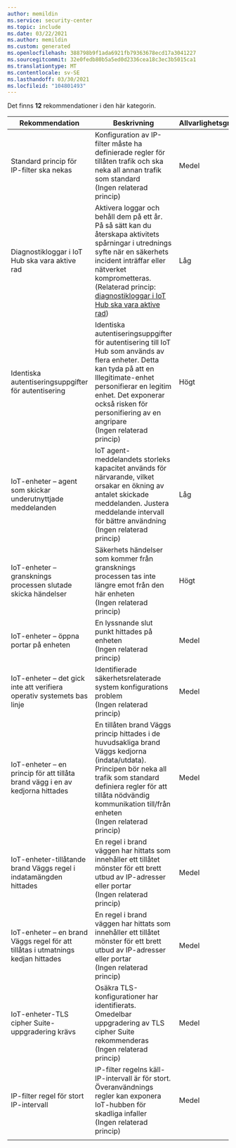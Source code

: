 ```yaml
---
author: memildin
ms.service: security-center
ms.topic: include
ms.date: 03/22/2021
ms.author: memildin
ms.custom: generated
ms.openlocfilehash: 388798b9f1ada6921fb79363678ecd17a3041227
ms.sourcegitcommit: 32e0fedb80b5a5ed0d2336cea18c3ec3b5015ca1
ms.translationtype: MT
ms.contentlocale: sv-SE
ms.lasthandoff: 03/30/2021
ms.locfileid: "104801493"
---
```

Det finns **12** rekommendationer i den här kategorin.

|Rekommendation |Beskrivning |Allvarlighetsgrad |
|---|---|---|
|Standard princip för IP-filter ska nekas |Konfiguration av IP-filter måste ha definierade regler för tillåten trafik och ska neka all annan trafik som standard<br />(Ingen relaterad princip) |Medel |
|Diagnostikloggar i IoT Hub ska vara aktive rad |Aktivera loggar och behåll dem på ett år. På så sätt kan du återskapa aktivitets spårningar i utrednings syfte när en säkerhets incident inträffar eller nätverket komprometteras.<br />(Relaterad princip: [diagnostikloggar i IoT Hub ska vara aktive rad](https://portal.azure.com/#blade/Microsoft_Azure_Policy/PolicyDetailBlade/definitionId/%2fproviders%2fMicrosoft.Authorization%2fpolicyDefinitions%2f383856f8-de7f-44a2-81fc-e5135b5c2aa4)) |Låg |
|Identiska autentiseringsuppgifter för autentisering |Identiska autentiseringsuppgifter för autentisering till IoT Hub som används av flera enheter. Detta kan tyda på att en Illegitimate-enhet personifierar en legitim enhet. Det exponerar också risken för personifiering av en angripare<br />(Ingen relaterad princip) |Högt |
|IoT-enheter – agent som skickar underutnyttjade meddelanden |IoT agent-meddelandets storleks kapacitet används för närvarande, vilket orsakar en ökning av antalet skickade meddelanden. Justera meddelande intervall för bättre användning<br />(Ingen relaterad princip) |Låg |
|IoT-enheter – gransknings processen slutade skicka händelser |Säkerhets händelser som kommer från gransknings processen tas inte längre emot från den här enheten<br />(Ingen relaterad princip) |Högt |
|IoT-enheter – öppna portar på enheten |En lyssnande slut punkt hittades på enheten<br />(Ingen relaterad princip) |Medel |
|IoT-enheter – det gick inte att verifiera operativ systemets bas linje |Identifierade säkerhetsrelaterade system konfigurations problem<br />(Ingen relaterad princip) |Medel |
|IoT-enheter – en princip för att tillåta brand vägg i en av kedjorna hittades |En tillåten brand Väggs princip hittades i de huvudsakliga brand Väggs kedjorna (indata/utdata). Principen bör neka all trafik som standard definiera regler för att tillåta nödvändig kommunikation till/från enheten<br />(Ingen relaterad princip) |Medel |
|IoT-enheter-tillåtande brand Väggs regel i indatamängden hittades |En regel i brand väggen har hittats som innehåller ett tillåtet mönster för ett brett utbud av IP-adresser eller portar<br />(Ingen relaterad princip) |Medel |
|IoT-enheter – en brand Väggs regel för att tillåtas i utmatnings kedjan hittades |En regel i brand väggen har hittats som innehåller ett tillåtet mönster för ett brett utbud av IP-adresser eller portar<br />(Ingen relaterad princip) |Medel |
|IoT-enheter-TLS cipher Suite-uppgradering krävs |Osäkra TLS-konfigurationer har identifierats. Omedelbar uppgradering av TLS cipher Suite rekommenderas<br />(Ingen relaterad princip) |Medel |
|IP-filter regel för stort IP-intervall |IP-filter regelns käll-IP-intervall är för stort. Överanvändnings regler kan exponera IoT-hubben för skadliga infaller<br />(Ingen relaterad princip) |Medel |
|||
